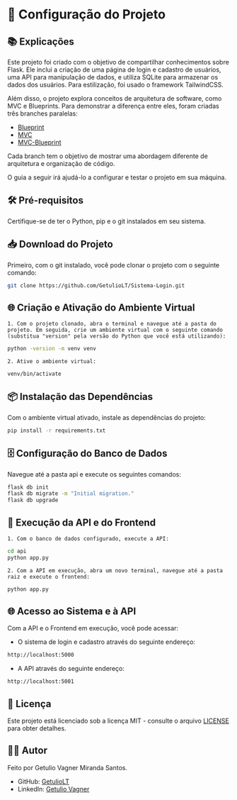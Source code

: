 # 🚀 Configuração do Projeto

## 📚 Explicações
Este projeto foi criado com o objetivo de compartilhar conhecimentos sobre Flask. Ele inclui a criação de uma página de login e cadastro de usuários, uma API para manipulação de dados, e utiliza SQLite para armazenar os dados dos usuários. Para estilização, foi usado o framework TailwindCSS.

Além disso, o projeto explora conceitos de arquitetura de software, como MVC e Blueprints. Para demonstrar a diferença entre eles, foram criadas três branches paralelas:

- [Blueprint](https://github.com/GetulioLT/Sistema-Login/tree/blueprints)
- [MVC](https://github.com/GetulioLT/Sistema-Login/tree/mvc)
- [MVC-Blueprint](https://github.com/GetulioLT/Sistema-Login/tree/mvc-blueprint)

Cada branch tem o objetivo de mostrar uma abordagem diferente de arquitetura e organização de código.

O guia a seguir irá ajudá-lo a configurar e testar o projeto em sua máquina.

## 🛠️ Pré-requisitos
Certifique-se de ter o Python, pip e o git instalados em seu sistema.

## 📥 Download do Projeto
Primeiro, com o git instalado, você pode clonar o projeto com o seguinte comando:

```bash
git clone https://github.com/GetulioLT/Sistema-Login.git
```

## 🌐 Criação e Ativação do Ambiente Virtual
    1. Com o projeto clonado, abra o terminal e navegue até a pasta do projeto. Em seguida, crie um ambiente virtual com o seguinte comando (substitua "version" pela versão do Python que você está utilizando):

```bash
python -version -m venv venv
```
    2. Ative o ambiente virtual:

```bash
venv/bin/activate
```

## 📦 Instalação das Dependências
Com o ambiente virtual ativado, instale as dependências do projeto:

```bash
pip install -r requirements.txt
```

## 🗄️ Configuração do Banco de Dados
Navegue até a pasta api e execute os seguintes comandos:

```bash
flask db init
flask db migrate -m "Initial migration."
flask db upgrade
```

## 🚀 Execução da API e do Frontend
    1. Com o banco de dados configurado, execute a API:

```bash
cd api
python app.py
```

    2. Com a API em execução, abra um novo terminal, navegue até a pasta raiz e execute o frontend:

```bash
python app.py
```

## 🌐 Acesso ao Sistema e à API

Com a API e o Frontend em execução, você pode acessar:

- O sistema de login e cadastro através do seguinte endereço:

```bash
http://localhost:5000
```

- A API através do seguinte endereço:

```bash
http://localhost:5001
```

## 📜 Licença
Este projeto está licenciado sob a licença MIT - consulte o arquivo [LICENSE](LICENSE.md) para obter detalhes.

## 👨‍💻 Autor
Feito por Getulio Vagner Miranda Santos. 
- GitHub: [GetulioLT](https://github.com/GetulioLT)
- LinkedIn: [Getulio Vagner](https://www.linkedin.com/in/getulio-vagner-117341186/)

